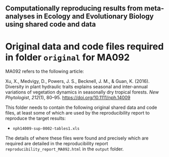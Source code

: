 ## Computationally reproducing results from meta-analyses in Ecology and Evolutionary Biology using shared code and data

# Original data and code files required in folder `original` for MA092

MA092 refers to the following article:

Xu, X., Medvigy, D., Powers, J. S., Becknell, J. M., & Guan, K. (2016). Diversity in plant hydraulic traits explains seasonal and inter-annual variations of vegetation dynamics in seasonally dry tropical forests. _New Phytologist_, _212_(1), 80–95. https://doi.org/10.1111/nph.14009

This folder needs to contain the following original shared data and code files, at least some of which are used by the reproducibility report to reproduce the target results:

- `nph14009-sup-0002-tables1.xls`

The details of where these files were found and precisely which are required are detailed in the reproducibility report `reproducibility_report_MA092.html` in the `output` folder.

